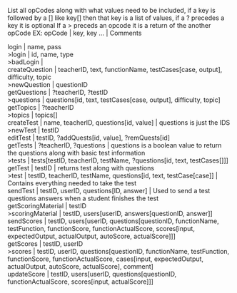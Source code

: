 List all opCodes along with what values need to be included, if a key is followed by a [] like key[] then that key is a list of values, if a ? precedes a key it is optional
If a > preceds an opcode it is a return of the another opCode
EX: opCode | key, key ... | Comments

login | name, pass<br/>
\>login | id, name, type<br/>
\>badLogin |<br/>
createQuestion | teacherID, text, functionName, testCases[case, output], difficulty, topic<br/>
\>newQuestion | questionID<br/>
getQuestions | ?teacherID, ?testID<br/>
\>questions | questions[id, text, testCases[case, output], difficulty, topic]<br/>
getTopics | ?teacherID<br/>
\>topics | topics[]<br/>
createTest | name, teacherID, questions[id, value] | questions is just the IDS<br/>
\>newTest | testID<br/>
editTest | testID, ?addQuests[id, value], ?remQuests[id]<br/>
getTests | ?teacherID, ?questions | questions is a boolean value to return the questions along with basic test information<br/>
\>tests | tests[testID, teacherID, testName, ?questions[id, text, testCases[]]]<br/>
getTest | testID | returns test along with questions<br/>
\>test | testID, teacherID, testName, questions[id, text, testCase[case]] | Contains everything needed to take the test<br/>
sendTest | testID, userID, questions[ID, answer] | Used to send a test questions answers when a student finishes the test<br/>
getScoringMaterial | testID<br/>
\>scoringMaterial | testID, users[userID, answers[questionID, answer]]<br/>
sendScores | testID, users[userID, questions[questionID, functionName, testFunction, functionScore, functionActualScore, scores[input, expectedOutput, actualOutput, autoScore, actualScore]]]<br/>
getScores | testID, userID<br/>
\>scores | testID, userID, questions[questionID, functionName, testFunction, functionScore, functionActualScore, cases[input, expectedOutput, actualOutput, autoScore, actualScore], comment]<br/>
updateScore | testID, users[userID, questions[questionID, functionActualScore, scores[input, actualScore]]]<br/>

